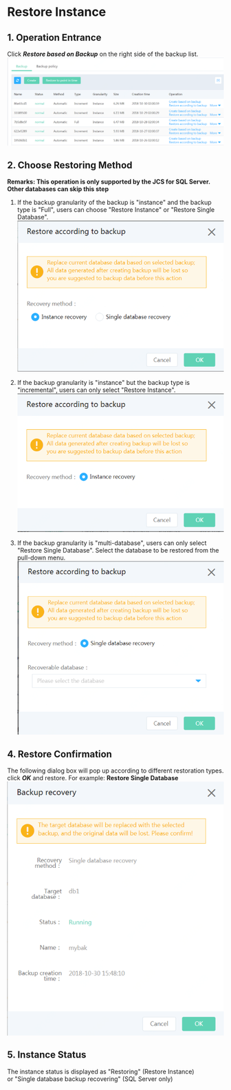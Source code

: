 # Restore Instance

## 1. Operation Entrance
Click ***Restore based on Backup*** on the right side of the backup list.
![Restore Instance 1](../../../../image/RDS/Restore-Instance-1.png)

## 2. Choose Restoring Method
**Remarks: This operation is only supported by the JCS for SQL Server. Other databases can skip this step**<br>
1) If the backup granularity of the backup is "instance" and the backup type is "Full", users can choose "Restore Instance" or "Restore Single Database".<br>
![Restore Instance 2](../../../../image/RDS/Restore-Instance-2.png)

2) If the backup granularity is "instance" but the backup type is "incremental", users can only select "Restore Instance".
![Restore Instance 3](../../../../image/RDS/Restore-Instance-3.png)

3) If the backup granularity is "multi-database", users can only select "Restore Single Database". Select the database to be restored from the pull-down menu.
![Restore Instance 4](../../../../image/RDS/Restore-Instance-4.png)

## 4. Restore Confirmation
The following dialog box will pop up according to different restoration types. click ***OK*** and restore.
For example:
**Restore Single Database**<br>
![Restore Instance 6](../../../../image/RDS/Restore-Instance-5.png)

## 5. Instance Status
The instance status is displayed as "Restoring" (Restore Instance)
<br> or "Single database backup recovering" (SQL Server only)

